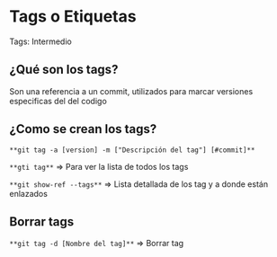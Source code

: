 # Tags o Etiquetas

Tags: Intermedio

## ¿Qué son los tags?

Son una referencia a un commit, utilizados para marcar versiones especificas del del codigo

## ¿Como se crean los tags?

`**git tag -a [version] -m ["Descripción del tag"] [#commit]**`

`**gti tag**` ⇒ Para ver la lista de todos los tags

`**git show-ref --tags**` ⇒ Lista detallada de los tag y a donde están enlazados

## Borrar tags

`**git tag -d [Nombre del tag]**` ⇒ Borrar tag
